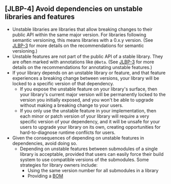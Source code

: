 [JLBP-4] Avoid dependencies on unstable libraries and features
--------------------------------------------------------------

- Unstable libraries are libraries that allow breaking changes to their
  public API within the same major version. For libraries following semantic
  versioning, this means libraries with a 0.x.y version. (See [JLBP-3](JLBP-3.md) 
  for more details on the recommendations for semantic versioning.)
- Unstable features are not part of the public API of a
  stable library. They are often marked with annotations like `@Beta`. (See
  [JLBP-3](JLBP-3.md) for more details on the recommendations for annotating
  unstable features.)
- If your library depends on an unstable library or feature, and that feature
  experiences a breaking change between versions, your library will be locked to
  a specific version of that dependency.
  - If you expose the unstable feature on your library's surface, then your
    library's current major version will be permanently locked to the version
    you initially exposed, and you won't be able to upgrade without making a
    breaking change to your users.
  - If you only use the unstable feature in your implementation, then each minor
    or patch version of your library will require a very specific version of
    your dependency, and it will be unsafe for your users to upgrade your
    library on its own, creating opportunities for hard-to-diagnose runtime
    conflicts for users.
- Given the consequences of depending on unstable features in dependencies,
  avoid doing so.
  - Depending on unstable features between submodules of a single library is
    acceptable, provided that users can easily force their build system to use
    compatible versions of the submodules. Some strategies for library owners
    include:
    - Using the same version number for all submodules in a library
    - Providing a [BOM](http://maven.apache.org/guides/introduction/introduction-to-dependency-mechanism.html#Importing_Dependencies)
